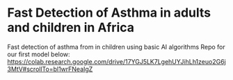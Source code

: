 # Fast Detection of Asthma in adults and children in Africa
Fast detection of asthma from in children using basic AI algorithms
Repo for our first model below:
https://colab.research.google.com/drive/17YGJ5LK7LgehUYJihLh1zeuo2G6j3MtV#scrollTo=bl1wrFNeaIgZ
